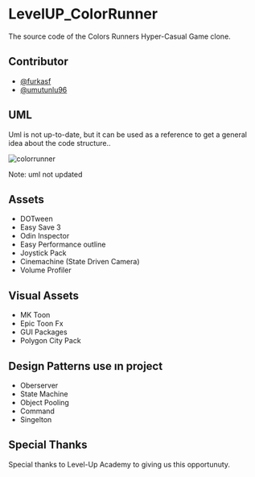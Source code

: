 # LevelUP_ColorRunner
The source code of the Colors Runners Hyper-Casual Game clone.


## Contributor

- [@furkasf](https://github.com/furkasf)
- [@umutunlu96](https://github.com/umutunlu96)


## UML

Uml is not up-to-date, but it can be used as a reference to get a general idea about the code structure..

![colorrunner](https://user-images.githubusercontent.com/96818482/187957657-541e7e44-7f60-4e7e-b95b-798700bfb2b7.jpg)

Note: uml not updated


## Assets

- DOTween
- Easy Save 3
- Odin Inspector
- Easy Performance outline
- Joystick Pack
- Cinemachine (State Driven Camera)
- Volume Profiler

## Visual Assets
- MK Toon
- Epic Toon Fx
- GUI Packages
- Polygon City Pack

## Design Patterns use ın project

 - Oberserver 
 - State Machine
 - Object Pooling
 - Command
 - Singelton

## Special Thanks
 Special thanks to Level-Up Academy to giving us this opportunuty.
